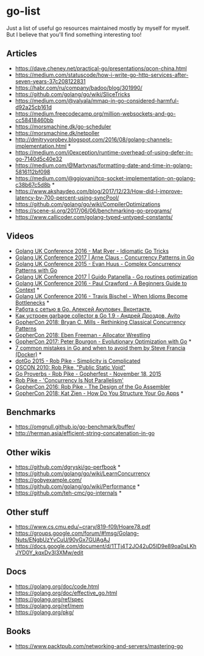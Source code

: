# go-list
Just a list of useful go resources maintained mostly by myself for myself. But I believe that you'll find something interesting too!

## Articles
* https://dave.cheney.net/practical-go/presentations/qcon-china.html
* https://medium.com/statuscode/how-i-write-go-http-services-after-seven-years-37c208122831
* https://habr.com/ru/company/badoo/blog/301990/
* https://github.com/golang/go/wiki/SliceTricks
* https://medium.com/@valyala/mmap-in-go-considered-harmful-d92a25cb161d
* https://medium.freecodecamp.org/million-websockets-and-go-cc58418460bb
* https://morsmachine.dk/go-scheduler
* https://morsmachine.dk/netpoller
* http://dmitryvorobev.blogspot.com/2016/08/golang-channels-implementation.html *
* https://medium.com/i0exception/runtime-overhead-of-using-defer-in-go-7140d5c40e32
* https://medium.com/@Martynas/formatting-date-and-time-in-golang-5816112bf098
* https://medium.com/@ggiovani/tcp-socket-implementation-on-golang-c38b67c5d8b *
* https://www.akshaydeo.com/blog/2017/12/23/How-did-I-improve-latency-by-700-percent-using-syncPool/
* https://github.com/golang/go/wiki/CompilerOptimizations
* https://scene-si.org/2017/06/06/benchmarking-go-programs/
* https://www.callicoder.com/golang-typed-untyped-constants/

## Videos
* [Golang UK Conference 2016 - Mat Ryer - Idiomatic Go Tricks](https://youtu.be/yeetIgNeIkc)
* [Golang UK Conference 2017 | Arne Claus - Concurrency Patterns in Go](https://youtu.be/rDRa23k70CU)
* [Golang UK Conference 2015 - Evan Huus - Complex Concurrency Patterns with Go](https://youtu.be/2HOO5gIgyMg)
* [Golang UK Conference 2017 | Guido Patanella - Go routines optimization](https://youtu.be/yo-CkroaQhs)
* [Golang UK Conference 2016 - Paul Crawford - A Beginners Guide to Context](https://youtu.be/r4Mlm6qEWRs) *
* [Golang UK Conference 2016 - Travis Bischel - When Idioms Become Bottlenecks](https://youtu.be/q7s30kFHBdw) *
* [Работа с сетью в Go. Алексей Акулович, Вконтакте.](https://youtu.be/p1ILhiq5Clw)
* [Как устроен garbage collector в Go 1.9 - Андрей Дроздов, Avito](https://youtu.be/CX4GSErFenI)
* [GopherCon 2018: Bryan C. Mills - Rethinking Classical Concurrency Patterns](https://youtu.be/5zXAHh5tJqQ)
* [GopherCon 2018: Eben Freeman - Allocator Wrestling](https://youtu.be/M0HER1G5BRw)
* [GopherCon 2017: Peter Bourgon - Evolutionary Optimization with Go](https://youtu.be/ha8gdZ27wMo) *
* [7 common mistakes in Go and when to avoid them by Steve Francia (Docker)](https://youtu.be/29LLRKIL_TI) *
* [dotGo 2015 - Rob Pike - Simplicity is Complicated](https://youtu.be/rFejpH_tAHM)
* [OSCON 2010: Rob Pike, "Public Static Void"](https://youtu.be/5kj5ApnhPAE)
* [Go Proverbs - Rob Pike - Gopherfest - November 18, 2015](https://youtu.be/PAAkCSZUG1c)
* [Rob Pike - 'Concurrency Is Not Parallelism'](https://youtu.be/cN_DpYBzKso)
* [GopherCon 2016: Rob Pike - The Design of the Go Assembler](https://youtu.be/KINIAgRpkDA)
* [GopherCon 2018: Kat Zien - How Do You Structure Your Go Apps](https://youtu.be/oL6JBUk6tj0) *

## Benchmarks
* https://omgnull.github.io/go-benchmark/buffer/
* http://herman.asia/efficient-string-concatenation-in-go

## Other wikis
* https://github.com/dgryski/go-perfbook *
* https://github.com/golang/go/wiki/LearnConcurrency
* https://gobyexample.com/
* https://github.com/golang/go/wiki/Performance *
* https://github.com/teh-cmc/go-internals *

## Other stuff
* https://www.cs.cmu.edu/~crary/819-f09/Hoare78.pdf
* https://groups.google.com/forum/#!msg/Golang-Nuts/ENgbUzYvCuU/90yGx7GUAgAJ
* https://docs.google.com/document/d/1TTj4T2JO42uD5ID9e89oa0sLKhJYD0Y_kqxDv3I3XMw/edit

## Docs
* https://golang.org/doc/code.html
* https://golang.org/doc/effective_go.html
* https://golang.org/ref/spec
* https://golang.org/ref/mem
* https://golang.org/pkg/

## Books
* https://www.packtpub.com/networking-and-servers/mastering-go
